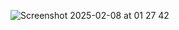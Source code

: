 ![Screenshot 2025-02-08 at 01 27 42](https://github.com/user-attachments/assets/754edfb1-6342-4798-9303-faa3686166e9)
